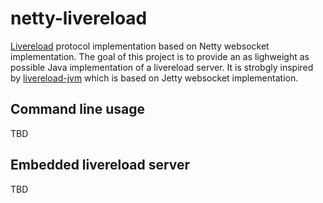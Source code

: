 netty-livereload
================

[Livereload](http://livereload.com/) protocol implementation based on Netty websocket implementation. 
The goal of this project is to provide an as lighweight as possible Java implementation of a livereload server.
It is strobgly inspired by [livereload-jvm](https://github.com/davidB/livereload-jvm) which is based on Jetty websocket implementation.

Command line usage
------------------
TBD

Embedded livereload server
--------------------------
TBD


